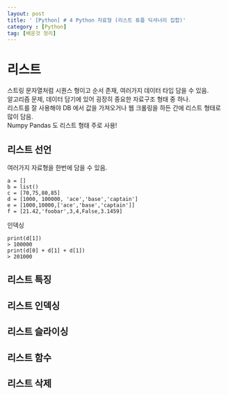 ```yaml
---
layout: post
title: ' [Python] # 4 Python 자료형 (리스트 튜플 딕셔너리 집합)'
category : [Python]
tag: [배운것 정리]
---
```



# 리스트

스트링 문자열처럼 시퀀스 형이고 순서 존재, 여러가지 데이터 타입 담을 수 있음.   
알고리즘 문제, 데이터 담기에 있어 굉장히 중요한 자료구조 형태 중 하나.    
리스트를 잘 사용해야 DB 에서 값을 가져오거나 웹 크롤링을 하든 간에 리스트 형태로 많이 담음.    
Numpy Pandas 도 리스트 형태 주로 사용!    

## 리스트 선언

여러가지 자료형을 한번에 담을 수 있음.  
  
```
a = []
b = list()
c = [70,75,80,85]
d = [1000, 100000, 'ace','base','captain']
e = [1000,10000,['ace','base','captain']]
f = [21.42,'foobar',3,4,False,3.1459]
```

인덱싱 

```
print(d[1])
> 100000
print(d[0] + d[1] + d[1])
> 201000
```


## 리스트 특징 

## 리스트 인덱싱 

## 리스트 슬라이싱 

## 리스트 함수 

## 리스트 삭제 
